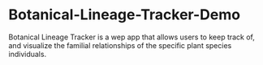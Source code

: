 # Botanical-Lineage-Tracker-Demo
Botanical Lineage Tracker is a wep app that allows users to keep track of, and visualize the familial relationships of the specific plant species individuals.
